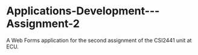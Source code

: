 # Applications-Development---Assignment-2
A Web Forms application for the second assignment of the CSI2441 unit at ECU.
